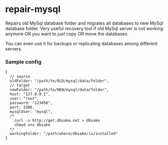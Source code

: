 # repair-mysql
Repairs old MySql database folder and migrates all databases to new MySql database folder. Very useful recovery tool if old MySql server is not working anymore OR you want to just copy OR move the databases.

You can even use it for backups or replicating databases among different servers.

### Sample config

```
{
  // source
  oldFolder: "/path/to/OLD/mysql/data/folder",
  // target
  newFolder: "/path/to/NEW/mysql/data/folder",
  host: "127.0.0.1",
  user: "root",
  password: "123456",
  port: 3306,
  mysqlUser: "mysql",
  /*
    curl -s http://get.dbsake.net > dbsake
    chmod u+x dbsake
  */
  workingFolder: "/path/where/dbsake/is/installed"
}
```
